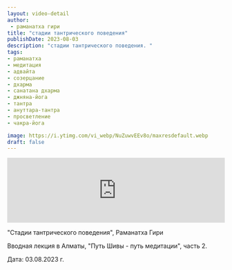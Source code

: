 ```yaml
---
layout: video-detail
author:
 - раманатха гири
title: "стадии тантрического поведения"
publishDate: 2023-08-03
description: "стадии тантрического поведения. "
tags: 
- раманатха
- медитация
- адвайта
- созерцание
- дхарма
- санатана дхарма
- джняна-йога
- тантра
- ануттара-тантра
- просветление
- чакра-йога

image: https://i.ytimg.com/vi_webp/NuZuwvEEv8o/maxresdefault.webp
draft: false
---
```


<iframe width="100%" src="https://www.youtube.com/embed/NuZuwvEEv8o" frameborder="0" allowfullscreen=""></iframe> 

 "Стадии тантрического поведения", Раманатха Гири

 Вводная лекция в Алматы, "Путь Шивы - путь медитации", часть 2.  

  
 Дата: 03.08.2023 г.

  

 